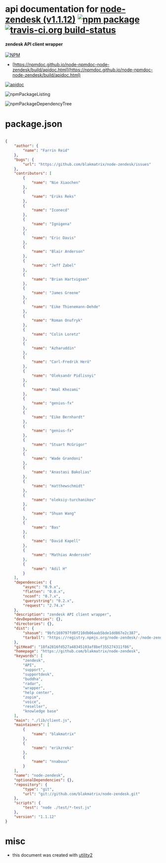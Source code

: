 # api documentation for  [node-zendesk (v1.1.12)](https://github.com/blakmatrix/node-zendesk)  [![npm package](https://img.shields.io/npm/v/npmdoc-node-zendesk.svg?style=flat-square)](https://www.npmjs.org/package/npmdoc-node-zendesk) [![travis-ci.org build-status](https://api.travis-ci.org/npmdoc/node-npmdoc-node-zendesk.svg)](https://travis-ci.org/npmdoc/node-npmdoc-node-zendesk)
#### zendesk API client wrapper

[![NPM](https://nodei.co/npm/node-zendesk.png?downloads=true&downloadRank=true&stars=true)](https://www.npmjs.com/package/node-zendesk)

- [https://npmdoc.github.io/node-npmdoc-node-zendesk/build/apidoc.html](https://npmdoc.github.io/node-npmdoc-node-zendesk/build/apidoc.html)

[![apidoc](https://npmdoc.github.io/node-npmdoc-node-zendesk/build/screenCapture.buildCi.browser.%252Ftmp%252Fbuild%252Fapidoc.html.png)](https://npmdoc.github.io/node-npmdoc-node-zendesk/build/apidoc.html)

![npmPackageListing](https://npmdoc.github.io/node-npmdoc-node-zendesk/build/screenCapture.npmPackageListing.svg)

![npmPackageDependencyTree](https://npmdoc.github.io/node-npmdoc-node-zendesk/build/screenCapture.npmPackageDependencyTree.svg)



# package.json

```json

{
    "author": {
        "name": "Farrin Reid"
    },
    "bugs": {
        "url": "https://github.com/blakmatrix/node-zendesk/issues"
    },
    "contributors": [
        {
            "name": "Nie Xiaochen"
        },
        {
            "name": "Eriks Reks"
        },
        {
            "name": "Iconecd"
        },
        {
            "name": "Ignigena"
        },
        {
            "name": "Eric Davis"
        },
        {
            "name": "Blair Anderson"
        },
        {
            "name": "Jeff Zabel"
        },
        {
            "name": "Brian Hartvigsen"
        },
        {
            "name": "James Greene"
        },
        {
            "name": "Eike Thienemann-Dehde"
        },
        {
            "name": "Roman Onufryk"
        },
        {
            "name": "Colin Loretz"
        },
        {
            "name": "Azharuddin"
        },
        {
            "name": "Carl-Fredrik Herö"
        },
        {
            "name": "Oleksandr Pidlisnyi"
        },
        {
            "name": "Amal Khezami"
        },
        {
            "name": "genius-fx"
        },
        {
            "name": "Eike Bernhardt"
        },
        {
            "name": "genius-fx"
        },
        {
            "name": "Stuart McGrigor"
        },
        {
            "name": "Wade Grandoni"
        },
        {
            "name": "Anastasi Bakolias"
        },
        {
            "name": "matthewschmidt"
        },
        {
            "name": "oleksiy-turchanikov"
        },
        {
            "name": "Shuan Wang"
        },
        {
            "name": "Bas"
        },
        {
            "name": "David Kapell"
        },
        {
            "name": "Mathias Anderssén"
        },
        {
            "name": "Adil H"
        }
    ],
    "dependencies": {
        "async": "0.9.x",
        "flatten": "0.0.x",
        "nconf": "0.7.x",
        "querystring": "0.2.x",
        "request": "2.74.x"
    },
    "description": "zendesk API client wrapper",
    "devDependencies": {},
    "directories": {},
    "dist": {
        "shasum": "9bfc169797fd0f210db06aab5bde1dd867e2c387",
        "tarball": "https://registry.npmjs.org/node-zendesk/-/node-zendesk-1.1.12.tgz"
    },
    "gitHead": "18fa2816fd527a48345103af8bef355274311f86",
    "homepage": "https://github.com/blakmatrix/node-zendesk",
    "keywords": [
        "zendesk",
        "API",
        "support",
        "supportdesk",
        "buddha",
        "radar",
        "wrapper",
        "help center",
        "zopim",
        "voice",
        "reseller",
        "knowledge base"
    ],
    "main": "./lib/client.js",
    "maintainers": [
        {
            "name": "blakmatrix"
        },
        {
            "name": "erikzrekz"
        },
        {
            "name": "nnabuuu"
        }
    ],
    "name": "node-zendesk",
    "optionalDependencies": {},
    "repository": {
        "type": "git",
        "url": "git://github.com/blakmatrix/node-zendesk.git"
    },
    "scripts": {
        "test": "node ./test/*-test.js"
    },
    "version": "1.1.12"
}
```



# misc
- this document was created with [utility2](https://github.com/kaizhu256/node-utility2)
